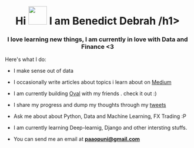 
<h1 align="center">Hi <img src="https://raw.githubusercontent.com/MartinHeinz/MartinHeinz/master/wave.gif" width="50px"> I am Benedict Debrah /h1>
<h3 align="center">I love learning new things, I am currently in love with Data and Finance <3 </h3>

Here's what I do:

- I make sense out of data

- I occasionally write articles about topics i learn about on [Medium](https://medium.com/@kwamepuni)

- I am currently building [Oval](https://oval.so) with my friends . check it out :)

- I share my progress and dump my thoughts through my [tweets](https://twitter.com/OpuniDebrah)

- Ask me about about Python, Data and Machine Learning, FX Trading  :P
  
- I am currently learning Deep-learnig, Django and other intersting stuffs.

- You can send me an email at **paaopuni@gmail.com**











